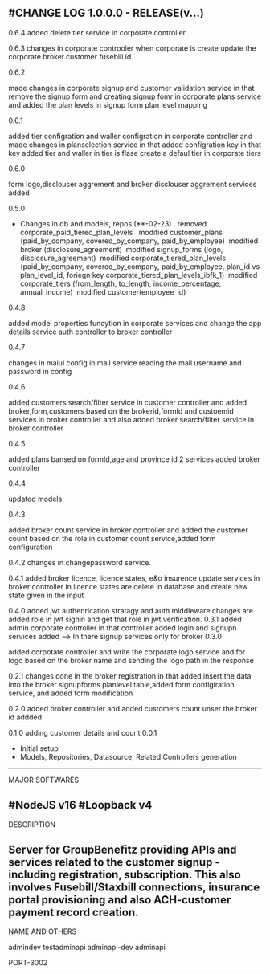 #CHANGE LOG
1.0.0.0 - RELEASE(v...)
-----------------------------------------------------------------
0.6.4
added delete tier service in corporate controller

0.6.3
changes in corporate controoler when corporate is create update the corporate broker.customer fusebill id 

0.6.2

made changes in corporate signup and customer validation service in that remove the signup form and creating signup fomr in corporate plans service and added the plan levels in signup form plan level mapping

0.6.1

added tier configration and waller configration in corporate controller and made changes in planselection service in that added configration key in that key added tier and waller in tier is flase create a defaul tier in corporate tiers

0.6.0

form logo,disclouser aggrement and broker disclouser aggrement services added 

0.5.0
- Changes in db and models, repos (**-02-23)   removed corporate_paid_tiered_plan_levels   modified customer_plans (paid_by_company, covered_by_company, paid_by_employee)  modified broker (disclosure_agreement)  modified signup_forms (logo, disclosure_agreement)  modified corporate_tiered_plan_levels (paid_by_company, covered_by_company, paid_by_employee, plan_id vs plan_level_id, foriegn key corporate_tiered_plan_levels_ibfk_1)  modified corporate_tiers (from_length, to_length, income_percentage, annual_income)  modified customer(employee_id)

0.4.8

added model properties funcytion in corporate services and change the app details service auth controller to broker controller

0.4.7

changes in maiul config in mail service reading the mail username and password in config

0.4.6

added customers search/filter service in customer controller and added broker,form,customers based on the brokerid,formId and custoemid services in broker controller and also added broker search/filter service in broker controller

0.4.5

added plans bansed on formId,age and province id  2 services added broker controller

0.4.4

updated models

0.4.3

added broker count service in broker controller and added the customer count based on the role in customer count service,added form configuration

0.4.2
changes in changepassword service.

0.4.1
added broker licence, licence states, e&o insurence update services in broker controller
in licence states are delete in database and create new state given in the input

0.4.0
added jwt authenrication stratagy and auth middleware
changes are added role in jwt signin and get that role in jwt verification.
0.3.1
added admin corporate controller in that controller added login and signupn services added
--> In there signup services only for broker
0.3.0

added corpotate controller
and write the corporate logo service and for logo based on the broker name and sending the logo path in the response

0.2.1
changes done in the broker registration in that added insert the data into the broker signupforms planlevel table,added form configiration service, and added form modification

0.2.0
added broker controller and added customers count unser the broker id
addded

0.1.0
adding customer details and count
0.0.1

 - Initial setup
 - Models, Repositories, Datasource, Related Controllers generation

-------------------------------------------------------------------------------------------------------------------

MAJOR SOFTWARES

 #NodeJS        v16
 #Loopback      v4
--------------------------------------------------------------------------------------------------------------------

DESCRIPTION

Server for GroupBenefitz providing APIs and services related to the customer signup - including registration, subscription.
This also involves Fusebill/Staxbill connections, insurance portal provisioning and also ACH-customer payment record creation.
--------------------------------------------------------------------------------------------------------------------------------

NAME AND OTHERS

admindev
testadminapi
adminapi-dev
adminapi

PORT-3002
